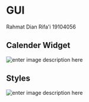 # GUI

Rahmat Dian Rifa'i
19104056

## Calender Widget
![enter image description here](https://i.ibb.co/vvRZdzW/Kalender.png)

## Styles
![enter image description here](https://i.ibb.co/QPFBz5R/Style.png)
